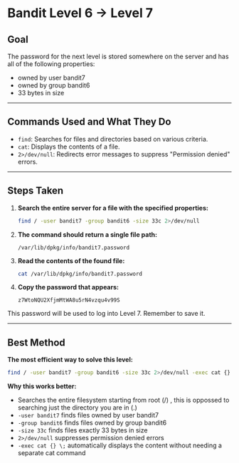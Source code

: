 # Bandit Level 6 → Level 7
## Goal
The password for the next level is stored somewhere on the server and has all of the following properties:
- owned by user bandit7
- owned by group bandit6
- 33 bytes in size
---
## Commands Used and What They Do
- `find`: Searches for files and directories based on various criteria.
- `cat`: Displays the contents of a file.
- `2>/dev/null`: Redirects error messages to suppress "Permission denied" errors.
---
## Steps Taken
1. **Search the entire server for a file with the specified properties:**
   ```bash
   find / -user bandit7 -group bandit6 -size 33c 2>/dev/null
   ```

2. **The command should return a single file path:**
   ```
   /var/lib/dpkg/info/bandit7.password
   ```

3. **Read the contents of the found file:**
   ```bash
   cat /var/lib/dpkg/info/bandit7.password
   ```

4. **Copy the password that appears:**
   ```
   z7WtoNQU2XfjmMtWA8u5rN4vzqu4v99S
   ```

This password will be used to log into Level 7. Remember to save it.

---
## Best Method
**The most efficient way to solve this level:**
```bash
find / -user bandit7 -group bandit6 -size 33c 2>/dev/null -exec cat {} \;
```
**Why this works better:**
- Searches the entire filesystem starting from root (/) , this is oppossed to searching just the directory you are in (.)
- `-user bandit7` finds files owned by user bandit7
- `-group bandit6` finds files owned by group bandit6
- `-size 33c` finds files exactly 33 bytes in size
- `2>/dev/null` suppresses permission denied errors
- `-exec cat {} \;` automatically displays the content without needing a separate cat command
